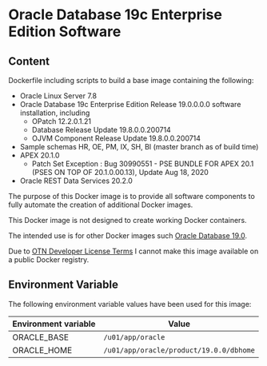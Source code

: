 # Oracle Database 19c Enterprise Edition Software

## Content

Dockerfile including scripts to build a base image containing the following:

* Oracle Linux Server 7.8
* Oracle Database 19c Enterprise Edition Release 19.0.0.0.0 software installation, including
  * OPatch 12.2.0.1.21
  * Database Release Update 19.8.0.0.200714
  * OJVM Component Release Update 19.8.0.0.200714
* Sample schemas HR, OE, PM, IX, SH, BI (master branch as of build time)
* APEX 20.1.0 
  * Patch Set Exception : Bug 30990551 - PSE BUNDLE FOR APEX 20.1 (PSES ON TOP OF 20.1.0.00.13), Update Aug 18, 2020
* Oracle REST Data Services 20.2.0

The purpose of this Docker image is to provide all software components to fully automate the creation of additional Docker images.

This Docker image is not designed to create working Docker containers.

The intended use is for other Docker images such [Oracle Database 19.0](https://github.com/PhilippSalvisberg/docker-odb/blob/main/OracleDatabase/19.0).

Due to [OTN Developer License Terms](http://www.oracle.com/technetwork/licenses/standard-license-152015.html) I cannot make this image available on a public Docker registry.

## Environment Variable

The following environment variable values have been used for this image:

Environment variable | Value
-------------------- | -------------
ORACLE_BASE | ```/u01/app/oracle```
ORACLE_HOME | ```/u01/app/oracle/product/19.0.0/dbhome```

